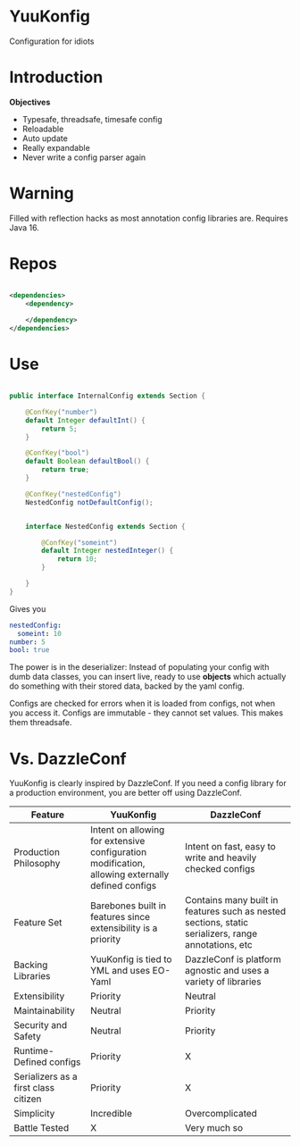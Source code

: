 # YuuKonfig

Configuration for idiots

# Introduction

**Objectives**
- Typesafe, threadsafe, timesafe config
- Reloadable
- Auto update
- Really expandable
- Never write a config parser again

# Warning

Filled with reflection hacks as most annotation config libraries are. 
Requires Java 16.

# Repos

```xml

<dependencies>
    <dependency>
        
    </dependency>
</dependencies>

```

# Use

```java

public interface InternalConfig extends Section {

    @ConfKey("number")
    default Integer defaultInt() {
        return 5;
    }

    @ConfKey("bool")
    default Boolean defaultBool() {
        return true;
    }

    @ConfKey("nestedConfig")
    NestedConfig notDefaultConfig();


    interface NestedConfig extends Section {

        @ConfKey("someint")
        default Integer nestedInteger() {
            return 10;
        }

    }
}

```

Gives you

```yaml
nestedConfig:
  someint: 10
number: 5
bool: true
```

The power is in the deserializer: Instead of populating your config
with dumb data classes, you can insert live, ready to use **objects** which
actually do something with their stored data, backed by the yaml config.

Configs are checked for errors when it is loaded from configs, not when you access it.
Configs are immutable - they cannot set values. This makes them threadsafe.

# Vs. DazzleConf

YuuKonfig is clearly inspired by DazzleConf. If you need a config library for a production environment, you are better off using DazzleConf.

| Feature | YuuKonfig | DazzleConf |
| --- | --- | --- |
| Production Philosophy | Intent on allowing for extensive configuration modification, allowing externally defined configs | Intent on fast, easy to write and heavily checked configs |
| Feature Set | Barebones built in features since extensibility is a priority | Contains many built in features such as nested sections, static serializers, range annotations, etc |
| Backing Libraries | YuuKonfig is tied to YML and uses EO-Yaml | DazzleConf is platform agnostic and uses a variety of libraries |
| Extensibility | Priority | Neutral |
| Maintainability | Neutral | Priority |
| Security and Safety | Neutral | Priority |
| Runtime-Defined configs | Priority | X |
| Serializers as a first class citizen | Priority | X |
| Simplicity | Incredible | Overcomplicated |
| Battle Tested | X | Very much so |

